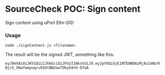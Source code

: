 # SourceCheck POC: Sign content

Sign content using uPort Ethr-DID

### Usage

```
node ./signContent.js <filename>
```

The result will be the signed JWT, something like this:

```
eyJ0eXAiOiJKV1QiLCJhbGciOiJFUzI1NkstUiJ9.eyJpYXQiOjE1NTE0NDAzMjAsImNsYWltcyI6eyJuYW1lIjoiSmVmZmVyc29uIFNvZmFyZWxsaSIsImF1dGhvciI6ImU4ZTU1ZmQ1NWI5NTBmMTMyYjI5NzFlMTMxYzQwZGEyYzIwN2JmNzk2NDU0NWI1OTZlYTMwMTBlYmJiZWUwZDkifSwiaXNzIjoiZGlkOmV0aHI6MHhhYWMyZGI1ODkyZGRmYWFkNmJiYzRlZWRmMDU1ZjIyZDYwZDYzZTlmIn0.wIdvY9Is3qvnMFGxvtiNK0__EiP1kTYsO_GU1APX5lOijoc4-BjcX_XKwYwepuqrv01OtBN2owTObyk9rO-D7wA
```